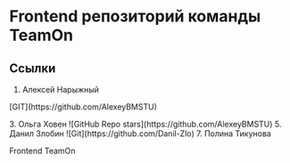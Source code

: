 # Frontend репозиторий команды TeamOn

## Ссылки
1. Алексей Нарыжный
<p> [GIT](https://github.com/AlexeyBMSTU) </p>
3. Ольга Ховен
   ![GitHub Repo stars](https://github.com/AlexeyBMSTU)
5. Данил Злобин
   ![Git](https://github.com/Danil-Zlo)
7. Полина Тикунова

Frontend TeamOn
